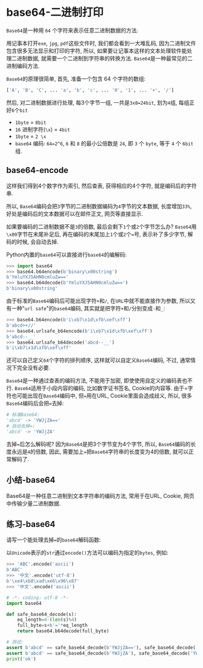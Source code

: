 # base64-二进制打印

`Base64`是一种用 `64` 个字符来表示任意二进制数据的方法.

用记事本打开`exe`, `jpg`, `pdf`这些文件时, 我们都会看到一大堆乱码,
因为二进制文件包含很多无法显示和打印的字符,
所以, 如果要让记事本这样的文本处理软件能处理二进制数据,
就需要一个二进制到字符串的转换方法.
`Base64`是一种最常见的二进制编码方法.

`Base64`的原理很简单, 首先, 准备一个包含 64 个字符的数组:

```python
['A', 'B', 'C', ... 'a', 'b', 'c', ... '0', '1', ... '+', '/']
```

然后, 对二进制数据进行处理, 每3个字节一组, 一共是`3x8=24bit`, 划为`4`组, 每组正好`6`个`bit`

+ `1byte` = `8bit`
+ `16` 进制字符(`\x`) = `4bit`
+ `1byte` = `2 \x`
+ `base64` 编码: `64=2^6`, `6` 和 `8` 的最小公倍数是 `24`,
即 `3` 个 `byte`, 等于 `4` 个 `6bit` 组.

## base64-encode

这样我们得到4个数字作为索引, 然后查表, 获得相应的4个字符, 就是编码后的字符串.

所以, `Base64`编码会把`3`字节的二进制数据编码为`4`字节的文本数据, 长度增加`33%`, 好处是编码后的文本数据可以在邮件正文, 网页等直接显示.

如果要编码的二进制数据不是`3`的倍数, 最后会剩下`1`个或`2`个字节怎么办? `Base64`用`\x00`字节在末尾补足后, 再在编码的末尾加上`1`个或`2`个`=`号, 表示补了多少字节, 解码的时候, 会自动去掉.

Python内置的`base64`可以直接进行`base64`的编解码:

```python
>>> import base64
>>> base64.b64encode(b'binary\x00string')
b'YmluYXJ5AHN0cmluZw=='
>>> base64.b64decode(b'YmluYXJ5AHN0cmluZw==')
b'binary\x00string'
```

由于标准的`Base64`编码后可能出现字符`+`和`/`, 在`URL`中就不能直接作为参数, 所以又有一种"`url safe`"的`base64`编码, 其实就是把字符`+`和`/`分别变成`-`和`_`:

```python
>>> base64.b64encode(b'i\xb7\x1d\xfb\xef\xff')
b'abcd++//'
>>> base64.urlsafe_b64encode(b'i\xb7\x1d\xfb\xef\xff')
b'abcd--__'
>>> base64.urlsafe_b64decode('abcd--__')
b'i\xb7\x1d\xfb\xef\xff'
```

还可以自己定义`64`个字符的排列顺序, 这样就可以自定义`Base64`编码, 不过, 通常情况下完全没有必要.

`Base64`是一种通过查表的编码方法, 不能用于加密, 即使使用自定义的编码表也不行.
`Base64`适用于小段内容的编码, 比如数字证书签名, Cookie的内容等.
由于=字符也可能出现在`Base64`编码中, 但`=`用在URL, Cookie里面会造成歧义, 所以, 很多`Base64`编码后会把`=`去掉:

```python
# 标准Base64:
'abcd' -> 'YWJjZA=='
# 自动去掉=:
'abcd' -> 'YWJjZA'
```

去掉`=`后怎么解码呢? 因为`Base64`是把3个字节变为4个字节, 所以, `Base64`编码的长度永远是`4`的倍数,
因此, 需要加上`=`把`Base64`字符串的长度变为4的倍数, 就可以正常解码了.

## 小结-base64

Base64是一种任意二进制到文本字符串的编码方法, 常用于在URL, Cookie, 网页中传输少量二进制数据.

## 练习-base64

请写一个能处理去掉`=`的`base64`解码函数:

以`Unicode`表示的`str`通过`encode()`方法可以编码为指定的`bytes`, 例如:

```python
>>> 'ABC'.encode('ascii')
b'ABC'
>>> '中文'.encode('utf-8')
b'\xe4\xb8\xad\xe6\x96\x87'
>>> '中文'.encode('ascii')
```

```python
# -*- coding: utf-8 -*-
import base64

def safe_base64_decode(s):
    eq_length=4-(len(s)%4)
    full_byte=s+b'='*eq_length
    return base64.b64decode(full_byte)

# 测试:
assert b'abcd' == safe_base64_decode(b'YWJjZA=='), safe_base64_decode('YWJjZA==')
assert b'abcd' == safe_base64_decode(b'YWJjZA'), safe_base64_decode('YWJjZA')
print('ok')
```
